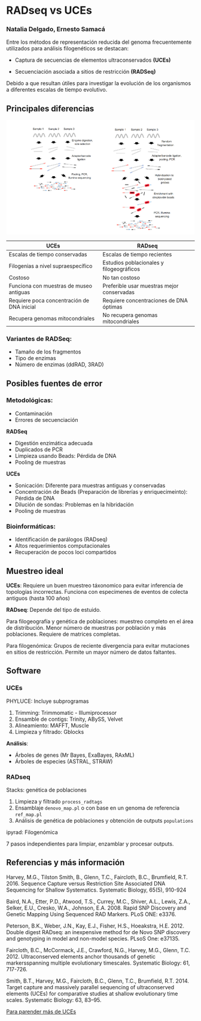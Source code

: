 # RADseq vs UCEs
### Natalia Delgado, Ernesto Samacá

Entre los métodos de representación reducida del genoma frecuentemente utilizados para análisis filogenéticos se destacan:

+ Captura de secuencias de elementos ultraconservados **(UCEs)**

+ Secuenciación asociada a sitios de restricción **(RADSeq)** 

Debido a que resultan útiles para investigar la evolución de los organismos a diferentes escalas de tiempo evolutivo. 

##  Principales diferencias
 
![Figura 1](Resumen-EquipoRADvsUCE-Fig1.jpg)


|UCEs|RADseq|
|----------|---------|
|Escalas de tiempo conservadas|Escalas de tiempo recientes|
|Filogenias a nivel supraespecífico|Estudios poblacionales y filogeográficos|
|Costoso|No tan costoso|
|Funciona con muestras de museo antiguas |Preferible usar muestras mejor conservadas|
|Requiere poca concentración de DNA inicial|Requiere concentraciones de DNA óptimas|
|Recupera genomas mitocondriales|No recupera genomas mitocondriales

### Variantes de RADSeq:   

* Tamaño de los fragmentos
* Tipo de enzimas 
* Número de enzimas (ddRAD, 3RAD)

## Posibles fuentes de error

### Metodológicas: 
 
* Contaminación 
* Errores de secuenciación

**RADSeq**

* Digestión enzimática adecuada
* Duplicados de PCR  
* Limpieza usando Beads: Pérdida de DNA
* Pooling de muestras 

**UCEs**

* Sonicación: Diferente para muestras antiguas y conservadas
* Concentración de Beads (Preparación de librerías y enriquecimeinto): Pérdida de DNA
* Dilución de sondas: Problemas en la hibridación
* Pooling de muestras

### Bioinformáticas:

* Identificación de parálogos (RADseq)
* Altos requerimientos computacionales
* Recuperación de pocos loci compartidos 

## Muestreo ideal

**UCEs**: Requiere un buen muestreo táxonomico para evitar inferencia de topologías incorrectas. Funciona con especimenes de eventos de colecta antiguos (hasta 100 años)

**RADseq**: Depende del tipo de estuido.  

Para filogeografía y genética de poblaciones: muestreo completo en el área de distribución. 
Menor número de muestras por población y más poblaciones. Requiere de matrices completas.

Para filogenómica: Grupos de reciente divergencia para evitar mutaciones en sitios de restricción. Permite un mayor número de datos faltantes. 

## Software 

### UCEs

PHYLUCE: Incluye subprogramas

1. Trimming: Trimmomatic - Illumiprocessor
2. Ensamble de contigs: Trinity, ABySS, Velvet
3. Alineamiento: MAFFT, Muscle
4. Limpieza y filtrado: Gblocks

**Análisis**: 

- Árboles de genes (Mr Bayes, ExaBayes, RAxML)
- Árboles de especies (ASTRAL, STRAW) 

### RADseq

Stacks: genética de poblaciones

1. Limpieza y filtrado `process_radtags`
2. Ensamblaje `denovo_map.pl` o con base en un genoma de referencia `ref_map.pl`
3. Análisis de genética de poblaciones y obtención de outputs `populations` 
 
ipyrad: Filogenómica 

7 pasos independientes para limpiar, enzamblar y procesar outputs. 

## Referencias y más información

Harvey, M.G., Tilston Smith, B., Glenn, T.C., Faircloth, B.C., Brumfield, R.T. 2016. Sequence Capture versus Restriction Site Associated DNA Sequencing for Shallow Systematics. Systematic Biology, 65(5), 910-924

Baird, N.A., Etter, P.D., Atwood, T.S., Currey, M.C., Shiver, A.L., Lewis, Z.A., Selker, E.U., Cresko, W.A., Johnson, E.A. 2008. Rapid SNP Discovery and Genetic Mapping Using Sequenced RAD Markers. PLoS ONE: e3376.


Peterson, B.K., Weber, J.N., Kay, E.J., Fisher, H.S., Hoeakstra, H.E. 2012. Double digest RADseq: an inexpensive method for de Novo SNP discovery and genotyping in model and non-model species. PLsoS One: e37135.

Faircloth, B.C., McCormack, J.E., Crawford, N.G., Harvey, M.G., Glenn, T.C. 2012. Ultraconserved elements anchor thousands of genetic markersspanning multiple evolutionary timescales. Systematic Biology: 61, 717-726.


Smith, B.T., Harvey, M.G., Faircloth, B.C., Glenn, T.C., Brumfield, R.T. 2014. Target capture and massively parallel sequencing of ultraconserved elements (UCEs) for comparative studies at shallow evolutionary time scales. Systematic Biology: 63, 83–95.


[Para parender más de UCEs](http://ultraconserved.org)







